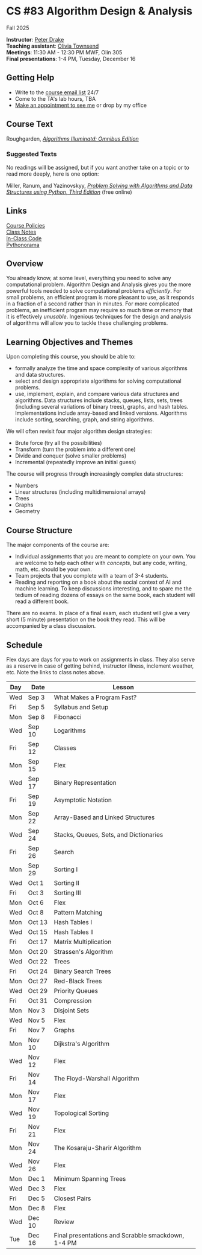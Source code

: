 # CS #83 Algorithm Design & Analysis
Fall 2025

**Instructor**: [Peter Drake](https://sites.google.com/a/lclark.edu/drake/home)  
**Teaching assistant**: [Olivia Townsend](mailto:oliviatownsend@lclark.edu)  
**Meetings**: 11:30 AM - 12:30 PM MWF, Olin 305  
**Final presentations**: 1-4 PM, Tuesday, December 16

## Getting Help
* Write to the [course email list](mailto:25fa-cs-383-01@lclark.edu) 24/7
* Come to the TA's lab hours, TBA
* [Make an appointment to see me](https://calendar.app.google/qegvZRaPJ5mScdCz5) or drop by my office

## Course Text
Roughgarden, [*Algorithms Illuminatd: Omnibus Edition*](https://www.algorithmsilluminated.org/)
### Suggested Texts
No readings will be assigned, but if you want another take on a topic or to read more deeply, here is one option:  

Miller, Ranum, and Yazinovskyy, [*Problem Solving with Algorithms and Data Structures using Python, Third Edition*](https://runestone.academy/ns/books/published/pythonds3/) (free online)

## Links
[Course Policies](https://github.com/PeterDrake/drakepedia/blob/master/administrivia/policies.md)  
[Class Notes](https://github.com/PeterDrake/cs383/tree/main/lessons)  
[In-Class Code](https://github.com/PeterDrake/cs383_f25_in_class)  
[Pythonorama](https://github.com/alainkaegi/pythonorama/blob/main/README.md)

## Overview
You already know, at some level, everything you need to solve any computational problem. Algorithm Design and Analysis gives you the more powerful tools needed to solve computational problems *efficiently*. For small problems, an efficient program is more pleasant to use, as it responds in a fraction of a second rather than in minutes. For more complicated problems, an inefficient program may require so much time or memory that it is effectively *unusable*. Ingenious techniques for the design and analysis of algorithms will allow you to tackle these challenging problems.

## Learning Objectives and Themes
Upon completing this course, you should be able to:
* formally analyze the time and space complexity of various algorithms and data structures.
* select and design appropriate algorithms for solving computational problems.
* use, implement, explain, and compare various data structures and algorithms. Data structures include stacks, queues, lists, sets, trees (including several variations of binary trees), graphs, and hash tables. Implementations include array-based and linked versions. Algorithms include sorting, searching, graph, and string algorithms.

We will often revisit four major algorithm design strategies:
* Brute force (try all the possibilities)
* Transform (turn the problem into a different one)
* Divide and conquer (solve smaller problems)
* Incremental (repeatedly improve an initial guess)

The course will progress through increasingly complex data structures:
* Numbers
* Linear structures (including multidimensional arrays)
* Trees
* Graphs
* Geometry

## Course Structure
The major components of the course are:
* Individual assignments that you are meant to complete on your own. You are welcome to help each other with *concepts*, but any code, writing, math, etc. should be your own.
* Team projects that you complete with a team of 3-4 students.
* Reading and reporting on a book about the social context of AI and machine learning. To keep discussions interesting, and to spare me the tedium of reading dozens of essays on the same book, each student will read a different book.

There are no exams. In place of a final exam, each student will give a very short (5 minute) presentation on the book they read. This will be accompanied by a class discussion.

## Schedule
Flex days are days for you to work on assignments in class. They also serve as a reserve in case of getting behind,
instructor illness, inclement weather, etc. Note the links to class notes above.

| Day | Date   | Lesson                                             |
|-----|--------|----------------------------------------------------|
| Wed | Sep 3  | What Makes a Program Fast?                         |
| Fri | Sep 5  | Syllabus and Setup                                 |
| Mon | Sep 8  | Fibonacci                                          |
| Wed | Sep 10 | Logarithms                                         |
| Fri | Sep 12 | Classes                                            |
| Mon | Sep 15 | Flex                                               |
| Wed | Sep 17 | Binary Representation                              |
| Fri | Sep 19 | Asymptotic Notation                                |
| Mon | Sep 22 | Array-Based and Linked Structures                  |
| Wed | Sep 24 | Stacks, Queues, Sets, and Dictionaries             |
| Fri | Sep 26 | Search                                             |
| Mon | Sep 29 | Sorting I                                          |
| Wed | Oct 1  | Sorting II                                         |
| Fri | Oct 3  | Sorting III                                        |
| Mon | Oct 6  | Flex                                               |
| Wed | Oct 8  | Pattern Matching                                   |
| Mon | Oct 13 | Hash Tables I                                      |
| Wed | Oct 15 | Hash Tables II                                     |
| Fri | Oct 17 | Matrix Multiplication                              |
| Mon | Oct 20 | Strassen's Algorithm                               |
| Wed | Oct 22 | Trees                                              |
| Fri | Oct 24 | Binary Search Trees                                |
| Mon | Oct 27 | Red-Black Trees                                    |
| Wed | Oct 29 | Priority Queues                                    |
| Fri | Oct 31 | Compression                                        |
| Mon | Nov 3  | Disjoint Sets                                      |
| Wed | Nov 5  | Flex                                               |
| Fri | Nov 7  | Graphs                                             |
| Mon | Nov 10 | Dijkstra's Algorithm                               |
| Wed | Nov 12 | Flex                                               |
| Fri | Nov 14 | The Floyd-Warshall Algorithm                       |
| Mon | Nov 17 | Flex                                               |
| Wed | Nov 19 | Topological Sorting                                |
| Fri | Nov 21 | Flex                                               |
| Mon | Nov 24 | The Kosaraju-Sharir Algorithm                      |
| Wed | Nov 26 | Flex                                               |
| Mon | Dec 1  | Minimum Spanning Trees                             |
| Wed | Dec 3  | Flex                                               |
| Fri | Dec 5  | Closest Pairs                                      |
| Mon | Dec 8  | Flex                                               |
| Wed | Dec 10 | Review                                             |
| Tue | Dec 16 | Final presentations and Scrabble smackdown, 1-4 PM |
